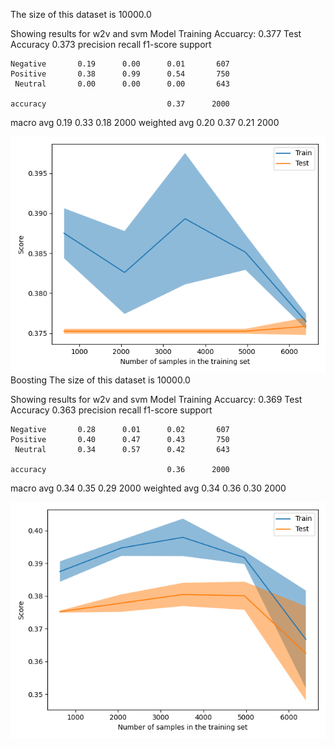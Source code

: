 The size of this dataset is 10000.0

Showing results for w2v and svm Model
Training Accuarcy: 0.377
Test Accuracy 0.373
              precision    recall  f1-score   support

    Negative       0.19      0.00      0.01       607
    Positive       0.38      0.99      0.54       750
     Neutral       0.00      0.00      0.00       643

    accuracy                           0.37      2000
   macro avg       0.19      0.33      0.18      2000
weighted avg       0.20      0.37      0.21      2000

![](../plots/plot_acc_20230705-1635.png)
Boosting
The size of this dataset is 10000.0

Showing results for w2v and svm Model
Training Accuarcy: 0.369
Test Accuracy 0.363
              precision    recall  f1-score   support

    Negative       0.28      0.01      0.02       607
    Positive       0.40      0.47      0.43       750
     Neutral       0.34      0.57      0.42       643

    accuracy                           0.36      2000
   macro avg       0.34      0.35      0.29      2000
weighted avg       0.34      0.36      0.30      2000

![](../plots/plot_acc_boost_20230705-1639.png)
